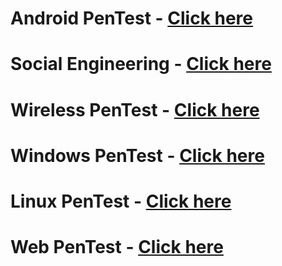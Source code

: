 
# Android PenTest - [Click here](https://github.com/sarathlalup/Cyber-security/tree/master/Android)
# Social Engineering - [Click here](https://github.com/sarathlalup/Cyber-security/blob/master/Social%20Engineering%20Attacks/README.md)
# Wireless PenTest - [Click here](https://github.com/sarathlalup/Cyber-security/tree/master/Wireless%20Attacks)
# Windows PenTest - [Click here](https://github.com/sarathlalup/Cyber-security/blob/master/Windows%20Exploitaion/README.md)
# Linux PenTest - [Click here](https://github.com/sarathlalup/Cyber-security/tree/master/Linux%20Exploitation)
# Web PenTest - [Click here](https://github.com/sarathlalup/Cyber-security/blob/master/Website%20Hacking/README.md)


